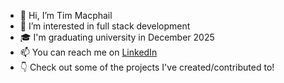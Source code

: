 - 👋 Hi, I’m Tim Macphail
- 👀 I’m interested in full stack development
- 🎓 I'm graduating university in December 2025
- 📫 You can reach me on [LinkedIn](https://www.linkedin.com/in/timothy-macphail)
- 👇 Check out some of the projects I've created/contributed to! 
